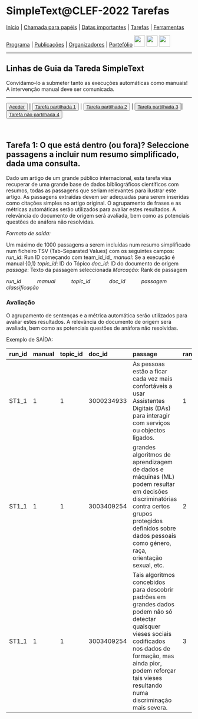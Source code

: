 # SimpleText@CLEF-2022 Tarefas


[Início](./) | [Chamada para papéis](./CFP) | [Datas importantes](./dates) | [Tarefas](./tasks) | [Ferramentas](./tools)

[Programa](./program) | [Publicações](./publications) | [Organizadores](./organisers) | [Portefólio](./portefolio) 
[<img src="https://github.com/simpletext-madics/2021/blob/main/clef/FR.png?raw=true" width="30">](../fr/CFP) [<img src="https://upload.wikimedia.org/wikipedia/commons/f/f2/Flag_of_Great_Britain_%281707–1800%29.svg?raw=true" width="30">](../en/CFP)  [<img src="https://icons.iconarchive.com/icons/wikipedia/flags/128/PT-Portugal-Flag-icon.png?raw=true" width="30">](../pt/CFP)



---

## Linhas de Guia da Tareda SimpleText 

Convidamo-lo a submeter tanto as execuções automáticas como manuais! A intervenção manual deve ser comunicada.

---

<button>[Aceder](./tasks)</button> | <button>[Tarefa partilhada 1](./task1)</button> | <button>[Tarefa partilhada 2](./task2)</button> | <button>[Tarefa partilhada 3](./task3)</button>| <button>[Tarefa não partilhada 4](./task4)</button>

<br>

## Tarefa 1: O que está dentro (ou fora)? Seleccione passagens a incluir num resumo simplificado, dada uma consulta.

Dado um artigo de um grande público internacional, esta tarefa visa recuperar de uma grande base de dados bibliográficos científicos com resumos, todas as passagens que seriam relevantes para ilustrar este artigo. As passagens extraídas devem ser adequadas para serem inseridas como citações simples no artigo original. O agrupamento de frases e as métricas automáticas serão utilizados para avaliar estes resultados. A relevância do documento de origem será avaliada, bem como as potenciais questões de anáfora não resolvidas.

*Formato de saída:*  
 
Um máximo de 1000 passagens a serem incluídas num resumo simplificado num ficheiro TSV (Tab-Separated Values) com os seguintes campos:
*run_id*: Run ID começando com team_id_id_
*manual*: Se a execução é manual {0,1}
*topic_id*: ID do Tópico
*doc_id*: ID do documento de origem
*passage*: Texto da passagem seleccionada
*Marcação*: Rank de passagem

*run_id &nbsp;&nbsp;&nbsp;&nbsp;&nbsp;&nbsp;&nbsp;&nbsp;&nbsp; manual &nbsp;&nbsp;&nbsp;&nbsp;&nbsp;&nbsp;&nbsp;&nbsp;&nbsp; topic_id &nbsp;&nbsp;&nbsp;&nbsp;&nbsp; &nbsp;&nbsp;&nbsp;&nbsp;&nbsp; doc_id &nbsp;&nbsp;&nbsp;&nbsp;&nbsp;&nbsp;&nbsp;&nbsp;&nbsp; passagem &nbsp;&nbsp;&nbsp;&nbsp;&nbsp;&nbsp;&nbsp;&nbsp;&nbsp;&nbsp; classificação*

### Avaliação  
O agrupamento de sentenças e a métrica automática serão utilizados para avaliar estes resultados. A relevância do documento de origem será avaliada, bem como as potenciais questões de anáfora não resolvidas.

Exemplo de SAÍDA:

| run_id | manual | topic_id | doc_id | passage | rank |
|:-------|:-------|:---------|:-------|:--------|:-----|
| ST1_1 | 1 | 1 | 3000234933 | As pessoas estão a ficar cada vez mais confortáveis a usar Assistentes Digitais (DAs) para interagir com serviços ou objectos ligados. | 1 |
| ST1_1 | 1 | 1 | 3003409254 | grandes algoritmos de aprendizagem de dados e máquinas (ML) podem resultar em decisões discriminatórias contra certos grupos protegidos definidos sobre dados pessoais como género, raça, orientação sexual, etc. | 2 |
| ST1_1 | 1 | 1 | 3003409254 | Tais algoritmos concebidos para descobrir padrões em grandes dados podem não só detectar quaisquer vieses sociais codificados nos dados de formação, mas ainda pior, podem reforçar tais vieses resultando numa discriminação mais severa. | 3 |  
